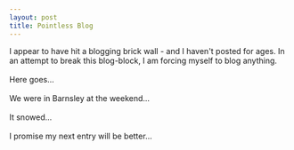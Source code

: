 ```yaml
--- 
layout: post
title: Pointless Blog
---
```

I appear to have hit a blogging brick wall - and I haven't posted for ages. In an attempt to break this blog-block, I am forcing myself to blog anything. <br /><br />Here goes...<br /><br />We were in Barnsley at the weekend...<br /><br />It snowed...<br /><br />I promise my next entry will be better...
